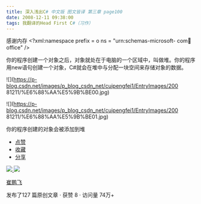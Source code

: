 ```yaml
---
title: 深入浅出C# 中文版 图文皆译 第三章 page100
date: 2008-12-11 09:38:00
tags: 我翻译的Head First C#（习作）
---
```

感谢内存  <?xml:namespace prefix = o ns = "urn:schemas-microsoft-
com:office:office" />

你的程序创建一个对象之后，对象就处在于电脑的一个区域中，叫做堆。你的程序用new语句创建一个对象，C#就会在堆中与分配一块空间来存储对象的数据。

![](https://p-blog.csdn.net/images/p_blog_csdn_net/cuipengfei1/EntryImages/200
81211/%E6%88%AA%E5%9B%BE00.jpg)

![](https://p-blog.csdn.net/images/p_blog_csdn_net/cuipengfei1/EntryImages/200
81211/%E6%88%AA%E5%9B%BE01.jpg)

你的程序创建的对象会被添加到堆

  * [ 点赞  ](javascript:;)
  * [ 收藏  ](javascript:;)
  * [ 分享 ](javascript:;)

[ ![](https://profile.csdnimg.cn/5/2/5/3_cuipengfei1)
![](https://g.csdnimg.cn/static/user-reg-year/1x/11.png)
](https://blog.csdn.net/cuipengfei1)

[ 崔鹏飞 ](https://blog.csdn.net/cuipengfei1)

发布了127 篇原创文章  ·  获赞 8  ·  访问量 74万+

